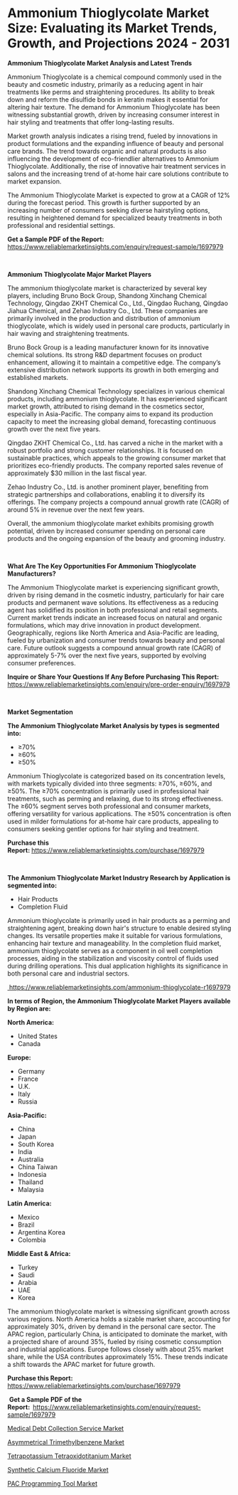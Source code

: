 <p><h1>Ammonium Thioglycolate Market Size: Evaluating its Market Trends, Growth, and Projections 2024 - 2031</h1></p><p><strong>Ammonium Thioglycolate Market Analysis and Latest Trends</strong></p>
<p><p>Ammonium Thioglycolate is a chemical compound commonly used in the beauty and cosmetic industry, primarily as a reducing agent in hair treatments like perms and straightening procedures. Its ability to break down and reform the disulfide bonds in keratin makes it essential for altering hair texture. The demand for Ammonium Thioglycolate has been witnessing substantial growth, driven by increasing consumer interest in hair styling and treatments that offer long-lasting results.</p><p>Market growth analysis indicates a rising trend, fueled by innovations in product formulations and the expanding influence of beauty and personal care brands. The trend towards organic and natural products is also influencing the development of eco-friendlier alternatives to Ammonium Thioglycolate. Additionally, the rise of innovative hair treatment services in salons and the increasing trend of at-home hair care solutions contribute to market expansion.</p><p>The Ammonium Thioglycolate Market is expected to grow at a CAGR of 12% during the forecast period. This growth is further supported by an increasing number of consumers seeking diverse hairstyling options, resulting in heightened demand for specialized beauty treatments in both professional and residential settings.</p></p>
<p><strong>Get a Sample PDF of the Report:&nbsp;</strong> <a href="https://www.reliablemarketinsights.com/enquiry/request-sample/1697979?utm_campaign=1583&utm_medium=2&utm_source=Github&utm_content=ia&utm_term=12102024&utm_id=ammonium-thioglycolate">https://www.reliablemarketinsights.com/enquiry/request-sample/1697979</a></p>
<p>&nbsp;</p>
<p><strong>Ammonium Thioglycolate Major Market Players</strong></p>
<p><p>The ammonium thioglycolate market is characterized by several key players, including Bruno Bock Group, Shandong Xinchang Chemical Technology, Qingdao ZKHT Chemical Co., Ltd., Qingdao Ruchang, Qingdao Jiahua Chemical, and Zehao Industry Co., Ltd. These companies are primarily involved in the production and distribution of ammonium thioglycolate, which is widely used in personal care products, particularly in hair waving and straightening treatments.</p><p>Bruno Bock Group is a leading manufacturer known for its innovative chemical solutions. Its strong R&D department focuses on product enhancement, allowing it to maintain a competitive edge. The company’s extensive distribution network supports its growth in both emerging and established markets.</p><p>Shandong Xinchang Chemical Technology specializes in various chemical products, including ammonium thioglycolate. It has experienced significant market growth, attributed to rising demand in the cosmetics sector, especially in Asia-Pacific. The company aims to expand its production capacity to meet the increasing global demand, forecasting continuous growth over the next five years.</p><p>Qingdao ZKHT Chemical Co., Ltd. has carved a niche in the market with a robust portfolio and strong customer relationships. It is focused on sustainable practices, which appeals to the growing consumer market that prioritizes eco-friendly products. The company reported sales revenue of approximately $30 million in the last fiscal year.</p><p>Zehao Industry Co., Ltd. is another prominent player, benefiting from strategic partnerships and collaborations, enabling it to diversify its offerings. The company projects a compound annual growth rate (CAGR) of around 5% in revenue over the next few years.</p><p>Overall, the ammonium thioglycolate market exhibits promising growth potential, driven by increased consumer spending on personal care products and the ongoing expansion of the beauty and grooming industry.</p></p>
<p>&nbsp;</p>
<p><strong>What Are The Key Opportunities For Ammonium Thioglycolate Manufacturers?</strong></p>
<p><p>The Ammonium Thioglycolate market is experiencing significant growth, driven by rising demand in the cosmetic industry, particularly for hair care products and permanent wave solutions. Its effectiveness as a reducing agent has solidified its position in both professional and retail segments. Current market trends indicate an increased focus on natural and organic formulations, which may drive innovation in product development. Geographically, regions like North America and Asia-Pacific are leading, fueled by urbanization and consumer trends towards beauty and personal care. Future outlook suggests a compound annual growth rate (CAGR) of approximately 5-7% over the next five years, supported by evolving consumer preferences.</p></p>
<p><strong>Inquire or Share Your Questions If Any Before Purchasing This Report:</strong> <a href="https://www.reliablemarketinsights.com/enquiry/pre-order-enquiry/1697979?utm_campaign=1583&utm_medium=2&utm_source=Github&utm_content=ia&utm_term=12102024&utm_id=ammonium-thioglycolate">https://www.reliablemarketinsights.com/enquiry/pre-order-enquiry/1697979</a></p>
<p>&nbsp;</p>
<p><strong>Market Segmentation</strong></p>
<p><strong>The Ammonium Thioglycolate Market Analysis by types is segmented into:</strong></p>
<p><ul><li>≥70%</li><li>≥60%</li><li>≥50%</li></ul></p>
<p><p>Ammonium Thioglycolate is categorized based on its concentration levels, with markets typically divided into three segments: ≥70%, ≥60%, and ≥50%. The ≥70% concentration is primarily used in professional hair treatments, such as perming and relaxing, due to its strong effectiveness. The ≥60% segment serves both professional and consumer markets, offering versatility for various applications. The ≥50% concentration is often used in milder formulations for at-home hair care products, appealing to consumers seeking gentler options for hair styling and treatment.</p></p>
<p><strong>Purchase this Report:&nbsp;</strong><a href="https://www.reliablemarketinsights.com/purchase/1697979?utm_campaign=1583&utm_medium=2&utm_source=Github&utm_content=ia&utm_term=12102024&utm_id=ammonium-thioglycolate">https://www.reliablemarketinsights.com/purchase/1697979</a></p>
<p>&nbsp;</p>
<p><strong>The Ammonium Thioglycolate Market Industry Research by Application is segmented into:</strong></p>
<p><ul><li>Hair Products</li><li>Completion Fluid</li></ul></p>
<p><p>Ammonium thioglycolate is primarily used in hair products as a perming and straightening agent, breaking down hair's structure to enable desired styling changes. Its versatile properties make it suitable for various formulations, enhancing hair texture and manageability. In the completion fluid market, ammonium thioglycolate serves as a component in oil well completion processes, aiding in the stabilization and viscosity control of fluids used during drilling operations. This dual application highlights its significance in both personal care and industrial sectors.</p></p>
<p><a href="https://www.reliablemarketinsights.com/ammonium-thioglycolate-r1697979?utm_campaign=1583&utm_medium=2&utm_source=Github&utm_content=ia&utm_term=12102024&utm_id=ammonium-thioglycolate">&nbsp;https://www.reliablemarketinsights.com/ammonium-thioglycolate-r1697979</a></p>
<p><strong>In terms of Region, the Ammonium Thioglycolate Market Players available by Region are:</strong></p>
<p>
    <p> <strong> North America: </strong>
        <ul>
            <li>United States</li>
            <li>Canada</li>
        </ul>
        </p> 
    <p> <strong> Europe: </strong>
        <ul>
            <li>Germany</li>
            <li>France</li>
            <li>U.K.</li>
            <li>Italy</li>
            <li>Russia</li>
        </ul>
        </p> 
    <p> <strong> Asia-Pacific: </strong>
        <ul>
            <li>China</li>
            <li>Japan</li>
            <li>South Korea</li>
            <li>India</li>
            <li>Australia</li>
            <li>China Taiwan</li>
            <li>Indonesia</li>
            <li>Thailand</li>
            <li>Malaysia</li>
        </ul>
        </p> 
    <p> <strong> Latin America: </strong>
        <ul>
            <li>Mexico</li>
            <li>Brazil</li>
            <li>Argentina Korea</li>
            <li>Colombia</li>
        </ul>
        </p> 
    <p> <strong> Middle East & Africa: </strong>
        <ul>
            <li>Turkey</li>
            <li>Saudi</li>
            <li>Arabia</li>
            <li>UAE</li>
            <li>Korea</li>
        </ul>
    </p>
    </p>
<p><p>The ammonium thioglycolate market is witnessing significant growth across various regions. North America holds a sizable market share, accounting for approximately 30%, driven by demand in the personal care sector. The APAC region, particularly China, is anticipated to dominate the market, with a projected share of around 35%, fueled by rising cosmetic consumption and industrial applications. Europe follows closely with about 25% market share, while the USA contributes approximately 15%. These trends indicate a shift towards the APAC market for future growth.</p></p>
<p><strong>Purchase this Report: </strong><a href="https://www.reliablemarketinsights.com/purchase/1697979?utm_campaign=1583&utm_medium=2&utm_source=Github&utm_content=ia&utm_term=12102024&utm_id=ammonium-thioglycolate">https://www.reliablemarketinsights.com/purchase/1697979</a></p>
<p>&nbsp;<strong>Get a Sample PDF of the Report:&nbsp;&nbsp;</strong><a href="https://www.reliablemarketinsights.com/enquiry/request-sample/1697979?utm_campaign=1583&utm_medium=2&utm_source=Github&utm_content=ia&utm_term=12102024&utm_id=ammonium-thioglycolate">https://www.reliablemarketinsights.com/enquiry/request-sample/1697979</a></p>
<p><strong></strong></p>
<p><p><a href="https://www.linkedin.com/pulse/emerging-opportunities-challenges-global-medical-debt-karge?utm_campaign=1583&utm_medium=2&utm_source=Github&utm_content=ia&utm_term=12102024&utm_id=ammonium-thioglycolate">Medical Debt Collection Service Market</a></p><p><a href="https://www.linkedin.com/pulse/global-asymmetrical-trimethylbenzene-market-size-share-analysis-t8wuf?utm_campaign=1583&utm_medium=2&utm_source=Github&utm_content=ia&utm_term=12102024&utm_id=ammonium-thioglycolate">Asymmetrical Trimethylbenzene Market</a></p><p><a href="https://www.linkedin.com/pulse/tetrapotassium-tetraoxidotitanium-market-penetration-strategies-979if?utm_campaign=1583&utm_medium=2&utm_source=Github&utm_content=ia&utm_term=12102024&utm_id=ammonium-thioglycolate">Tetrapotassium Tetraoxidotitanium Market</a></p><p><a href="https://www.linkedin.com/pulse/global-synthetic-calcium-fluoride-nexus-sector-confluences-6ybde?utm_campaign=1583&utm_medium=2&utm_source=Github&utm_content=ia&utm_term=12102024&utm_id=ammonium-thioglycolate">Synthetic Calcium Fluoride Market</a></p><p><a href="https://www.linkedin.com/pulse/evaluating-global-pac-programming-tool-market-trends-fcehf?utm_campaign=1583&utm_medium=2&utm_source=Github&utm_content=ia&utm_term=12102024&utm_id=ammonium-thioglycolate">PAC Programming Tool Market</a></p></p>